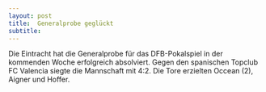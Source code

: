 ```yaml
---
layout: post
title:  Generalprobe geglückt
subtitle:  
---
```


Die Eintracht hat die Generalprobe für das DFB-Pokalspiel in der kommenden Woche erfolgreich absolviert. Gegen den spanischen Topclub FC Valencia siegte die Mannschaft mit 4:2. Die Tore erzielten Occean (2), Aigner und Hoffer.


